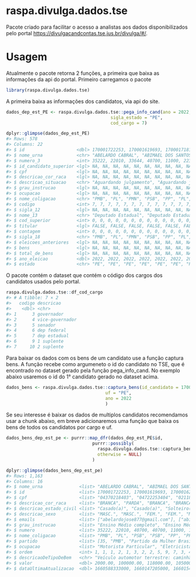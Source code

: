 
<!-- README.md is generated from README.Rmd. Please edit that file -->

# raspa.divulga.dados.tse

Pacote criado para facilitar o acesso a analistas aos dados
disponibilizados pelo portal
<https://divulgacandcontas.tse.jus.br/divulga/#/>.

# Usagem

Atualmente o pacote retorna 2 funções, a primeira que baixa as
informações da api do portal. Primeiro carregamos o pacote

``` r
library(raspa.divulga.dados.tse)
```

A primeira baixa as informações dos candidatos, via api do site.

``` r
dados_dep_est_PE <- raspa.divulga.dados.tse::pega_info_cand(ano = 2022,
                                        sigla_estado = "PE",
                                        cod_cargo = 7)
```

``` r
dplyr::glimpse(dados_dep_est_PE)
#> Rows: 578
#> Columns: 22
#> $ id                    <dbl> 170001722253, 170001619693, 170001718131, 170001…
#> $ nome_urna             <chr> "ABELARDO CABRAL", "ABIMAEL DOS SANTOS PEREIRA",…
#> $ numero_3              <int> 35222, 22010, 33644, 40700, 11000, 22345, 70333,…
#> $ id_candidato_superior <lgl> NA, NA, NA, NA, NA, NA, NA, NA, NA, NA, NA, NA, …
#> $ cpf                   <lgl> NA, NA, NA, NA, NA, NA, NA, NA, NA, NA, NA, NA, …
#> $ descricao_cor_raca    <lgl> NA, NA, NA, NA, NA, NA, NA, NA, NA, NA, NA, NA, …
#> $ descricao_situacao    <chr> "Aguardando julgamento", "Aguardando julgamento"…
#> $ grau_instrucao        <lgl> NA, NA, NA, NA, NA, NA, NA, NA, NA, NA, NA, NA, …
#> $ ocupacao              <lgl> NA, NA, NA, NA, NA, NA, NA, NA, NA, NA, NA, NA, …
#> $ nome_coligacao        <chr> "PMB", "PL", "PMN", "PSB", "PP", "PL", "AVANTE",…
#> $ codigo                <int> 7, 7, 7, 7, 7, 7, 7, 7, 7, 7, 7, 7, 7, 7, 7, 7, …
#> $ sigla_12              <lgl> NA, NA, NA, NA, NA, NA, NA, NA, NA, NA, NA, NA, …
#> $ nome_13               <chr> "Deputado Estadual", "Deputado Estadual", "Deput…
#> $ cod_superior          <int> 0, 0, 0, 0, 0, 0, 0, 0, 0, 0, 0, 0, 0, 0, 0, 0, …
#> $ titular               <lgl> FALSE, FALSE, FALSE, FALSE, FALSE, FALSE, FALSE,…
#> $ contagem              <int> 0, 0, 0, 0, 0, 0, 0, 0, 0, 0, 0, 0, 0, 0, 0, 0, …
#> $ sigla_18              <chr> "PMB", "PL", "PMN", "PSB", "PP", "PL", "AVANTE",…
#> $ eleicoes_anteriores   <lgl> NA, NA, NA, NA, NA, NA, NA, NA, NA, NA, NA, NA, …
#> $ bens                  <lgl> NA, NA, NA, NA, NA, NA, NA, NA, NA, NA, NA, NA, …
#> $ total_de_bens         <lgl> NA, NA, NA, NA, NA, NA, NA, NA, NA, NA, NA, NA, …
#> $ ano_eleicao           <dbl> 2022, 2022, 2022, 2022, 2022, 2022, 2022, 2022, …
#> $ estado                <chr> "PE", "PE", "PE", "PE", "PE", "PE", "PE", "PE", …
```

O pacote contém o dataset que contém o código dos cargos dos candidatos
usados pelo portal.

``` r
raspa.divulga.dados.tse::df_cod_cargo
#> # A tibble: 7 × 2
#>   codigo descricao      
#>    <dbl> <chr>          
#> 1      3 governador     
#> 2      4 vice-governador
#> 3      5 senador        
#> 4      6 dep federal    
#> 5      7 dep estadual   
#> 6      9 1 suplente     
#> 7     10 2 suplente
```

Para baixar os dados com os bens de um candidato use a função captura
bens. A função recebe como argumeneto o id do candidato no TSE, que é
encontrado no dataset gerado pela função pega_info_cand. No exemplo
abaixo usaremos o id do 1° candidato gerado no dataset acima.

``` r
dados_bens <- raspa.divulga.dados.tse::captura_bens(id_candidato = 170001722253,
                                      uf = "PE",
                                      ano = 2022
                                      )
```

Se seu interesse é baixar os dados de multiplos candidatos recomendamos
usar a chunk abaixo, em breve adicionaremos uma função que baixa os bens
de todos os candidatos por cargo e uf.

``` r
dados_bens_dep_est_pe <- purrr::map_dfr(dados_dep_est_PE$id,
                                 purrr::possibly(
                                   raspa.divulga.dados.tse::captura_bens,
                                   otherwise = NULL)
                                 )
```

``` r
dplyr::glimpse(dados_bens_dep_est_pe)
#> Rows: 1,163
#> Columns: 16
#> $ nome_urna              <list> "ABELARDO CABRAL", "ABIMAEL DOS SANTOS PEREIRA…
#> $ id                     <list> 170001722253, 170001619693, 170001620391, 1700…
#> $ cpf                    <list> "04370218403", "04722253404", "02118569408", "…
#> $ descricao_cor_raca     <list> "BRANCA", "PARDA", "BRANCA", "BRANCA", "BRANCA…
#> $ descricao_estado_civil <list> "Casado(a)", "Casado(a)", "Solteiro(a)", "Solt…
#> $ descricao_sexo         <list> "MASC.", "MASC.", "FEM.", "FEM.", "MASC.", "MA…
#> $ emails                 <list> ["abelardojose877@gmail.com"], ["abimaelsantos…
#> $ grau_instrucao         <list> "Ensino Médio completo", "Ensino Médio complet…
#> $ numero                 <list> 35222, 22010, 40700, 40700, 11000, 11000, 1100…
#> $ nome_coligacao         <list> "PMB", "PL", "PSB", "PSB", "PP", "PP", "PP", "…
#> $ partido                <list> [35, "PMB", "Partido da Mulher Brasileira"], […
#> $ ocupacao               <list> "Motorista Particular", "Eletricista e Assemel…
#> $ ordem                  <int> 1, 1, 1, 2, 1, 3, 2, 2, 5, 9, 7, 3, 4, 8, 1, 6,…
#> $ descricaoDeTipoDeBem   <chr> "Veículo automotor terrestre: caminhão, automóv…
#> $ valor                  <dbl> 2000.00, 100000.00, 118000.00, 105000.00, 35000…
#> $ dataUltimaAtualizacao  <dbl> 1660588333000, 1660147205000, 1660154225000, 16…
```
